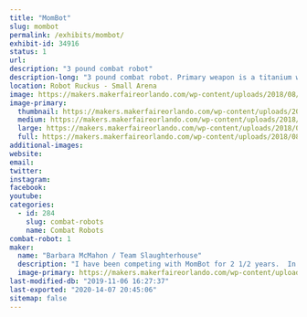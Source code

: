 ```yaml
---
title: "MomBot"
slug: mombot
permalink: /exhibits/mombot/
exhibit-id: 34916
status: 1
url: 
description: "3 pound combat robot"
description-long: "3 pound combat robot. Primary weapon is a titanium wedge or hardened steel wedgelets.  Body is composed of UHMW with aluminum top and bottom plates.  Color is purple (unless I change it)."
location: Robot Ruckus - Small Arena
image: https://makers.makerfaireorlando.com/wp-content/uploads/2018/08/MomBot_2017-1024x764.jpg
image-primary:
  thumbnail: https://makers.makerfaireorlando.com/wp-content/uploads/2018/08/MomBot_2017-150x150.jpg
  medium: https://makers.makerfaireorlando.com/wp-content/uploads/2018/08/MomBot_2017-300x224.jpg
  large: https://makers.makerfaireorlando.com/wp-content/uploads/2018/08/MomBot_2017-1024x764.jpg
  full: https://makers.makerfaireorlando.com/wp-content/uploads/2018/08/MomBot_2017.jpg
additional-images:
website: 
email: 
twitter: 
instagram: 
facebook: 
youtube: 
categories:
  - id: 284
    slug: combat-robots
    name: Combat Robots
combat-robot: 1
maker:
  name: "Barbara McMahon / Team Slaughterhouse"
  description: "I have been competing with MomBot for 2 1/2 years.  In June, I won the beetleweight class at Robot Rebellion 2.2 at DARC.  My son Ian has been a combat robot builder for over 15 years."
  image-primary: https://makers.makerfaireorlando.com/wp-content/uploads/2018/08/IMG_20180811_174719.jpg
last-modified-db: "2019-11-06 16:27:37"
last-exported: "2020-14-07 20:45:06"
sitemap: false
---
```

